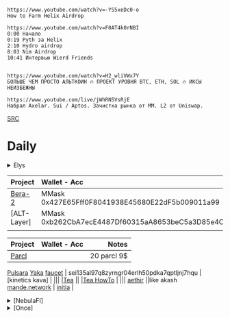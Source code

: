 ```
https://www.youtube.com/watch?v=-YS5xeDc0-o
How to Farm Helix Airdrop

https://www.youtube.com/watch?v=F0AT4k0rNBI
0:00 Начало
0:19 Pyth за Helix
2:10 Hydro airdrop
8:03 Nim Airdrop
10:41 Интервью Wierd Friends


https://www.youtube.com/watch?v=H2_wliVWx7Y
БОЛЬШЕ ЧЕМ ПРОСТО АЛЬТКОИН 🔥 ПРОЕКТ УРОВНЯ BTC, ETH, SOL 🔥 ИКСЫ НЕИЗБЕЖНЫ

https://www.youtube.com/live/jWhRN5VsRjE
Набрал Axelar. Sui / Aptos. Зачистка рынка от ММ. L2 от Uniswap.
```




[SRC](https://github.com/minv5725495/minv5725495/blob/master/README.md)
# Daily 

<details>
  <summary> Elys </summary>
  
| Project                                       | Wallet - Acc        | Notes | Notes | Notes | 
| :------------------------------------         |     :---            |  ---: |  ---: |  ---: |
| [Elys](https://testnet.elys.network/faucet)   | Keplr _Main_Acc-1   |       
| [NFT-Tier1](https://www.stargaze.zone/l/stars19qz0n2s65zjgqnpgudgrh4x5xzhvfsgram2wx98rt35m9ynd8enqkn7ygg) | 
| [NFT-Tier2](https://www.stargaze.zone/l/stars1m8d069j4zaws97mf3unp0cwrm9c0m75j93h8jjgq8ay2r3zng3usgmuztr) | 

</details>


| Project                                       | Wallet - Acc        | Notes |
| :------------------------------------         |     :---            |          ---: |
| [Bera-2](https://artio.faucet.berachain.com/) | MMask 0x427E65Fff0F8041938E45680E22dF5b009011a99 | 
| [ALT-Layer]                                   | MMask 0xb262CbA7ecE4487Df60315aA8653beC5a3D85e4C | 
|||
  

| Project                                       | Wallet - Acc        | Notes |
| :------------------------------------         |     :---            |          ---: |
[Parcl](app.parcl.com)                          |                     | 20 parcl 9$
[Pulsara](https://medium.com/@pulsara.io/pulsaras-sara-token-airdrop-for-coreum-holders-comprehensive-guide-a1a3a4a1d223)
[Yaka](https://app.yaka.finance) [faucet](https://atlantic-2.app.sei.io/faucet) | sei135al97q8zyrngr04erlh50pdka7qptljnj7hqu |
[kinetics kava] |
|||
|[Tea](https://app.tea.xyz) ||
|[Tea HowTo](https://medium.com/@voltron1902zp/tea-%D1%8D%D1%82%D0%BE-%D0%B4%D0%B5%D1%86%D0%B5%D0%BD%D1%82%D1%80%D0%B0%D0%BB%D0%B8%D0%B7%D0%BE%D0%B2%D0%B0%D0%BD%D0%BD%D1%8B%D0%B9-%D1%82%D0%B5%D1%85%D0%BD%D0%BE%D0%BB%D0%BE%D0%B3%D0%B8%D1%87%D0%B5%D1%81%D0%BA%D0%B8%D0%B9-%D0%BF%D1%80%D0%BE%D1%82%D0%BE%D0%BA%D0%BE%D0%BB-%D0%BA%D0%BE%D1%82%D0%BE%D1%80%D1%8B%D0%B9-%D0%BF%D0%BE%D0%B7%D0%B2%D0%BE%D0%BB%D1%8F%D0%B5%D1%82-%D1%80%D0%B0%D0%B7%D1%80%D0%B0%D0%B1%D0%BE%D1%82%D1%87%D0%B8%D0%BA%D0%B0%D0%BC-%D1%81-%D0%BE%D1%82%D0%BA%D1%80%D1%8B%D1%82%D1%8B%D0%BC-c8d97977556b) |
|||
[aethir](https://airdrop.aethir.com/) ||like akash
[mande.network](https://app.mande.network/airdrop) |
[initia](https://app.galxe.com/quest/8YRccdDmhmr7KYbHoUSdLC/GCtG6tzhjb) |

<details>

  <summary> [NebulaFI] </summary>

[Faucet](https://nebulafi.xyz/faucet) | | |
| :------------------------------------         |     :---   |          ---: |
|Network Name | NebulaFi 
|    RPC URL  | https://json-rpc.nebula.evm.ra.blumbus.noisnemyd.xyz |
|Chain ID     | 1336831 |
|Symbol       | NBL     |
|Explorer URL | https://bb.dym.fyi/r/dev-nebula |
|🔸 Адрес контракта | 0x80b5a32E4F032B2a058b4F29EC95EEfEEB87aDcd |
|🔸 Так же само     | 0x9d023Bf48F9F8E92B9Ec2Da4E39cb7a2CfE13710 |

</details>



<details>

  <summary> [Once] </summary>

# Once
| Project                                       | Wallet - Acc        | Notes | Notes | Notes
| :------------------------------------         |     :---            |  ---: |  ---: |  ---: |
|                                               |                     |       
| [Pryzm.zone](https://airdrop.pryzm.zone/)                       
|                                               |                     |       
| [BlackPanter](https://dojo.trading/atomic)                                    
|                                               |                     |       
|                                               |                     |       
| [LightLink](https://galxe.com/lightlink)      | FFox MMsk  | Pyth + Tia      
| [LightLink](https://twitter.com/LightLinkChain/status/1754686450954863029) | twitter
|                                               |                     |     
| NIM                                           |                     | DYM    
|                                               |                     | 
| [Aigisos DefiGeek](https://www.youtube.com/watch?v=PCYosQIXQeQ) | [Aigisos Twitter](https://x.com/aigisos) | [Aigisos Medium](https://aigisos.medium.com/aigisos-genesis-rolldrop-8de869192404) |
|  [Aigisos Discord](https://discord.gg/eECqtybMGZ) check | Main-Acc1  |  
|     

</details>
